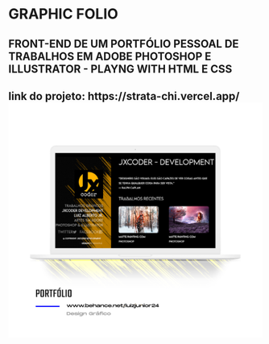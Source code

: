 # GRAPHIC FOLIO
<H2>FRONT-END DE UM PORTFÓLIO PESSOAL DE TRABALHOS EM ADOBE PHOTOSHOP E ILLUSTRATOR - PLAYNG WITH HTML E CSS <H2>
link do projeto: https://strata-chi.vercel.app/
<img src="https://github.com/luizjxcoder/GRAPHIC_FOLIO/blob/master/images/macbook-pro-clayGraphicFolio.png"/>




